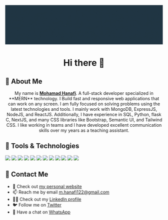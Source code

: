 <img src="./Mohamad Hanafi(1).gif">
<h1 align="center">Hi there 👋</h1>

<!--
**MohamadHanafi/MohamadHanafi** is a ✨ _special_ ✨ repository because its `README.md` (this file) appears on your GitHub profile.

Here are some ideas to get you started:

- 🔭 I’m currently working on ...
- 🌱 I’m currently learning ...
- 👯 I’m looking to collaborate on ...
- 🤔 I’m looking for help with ...
- 💬 Ask me about ...
- 📫 How to reach me: ...
- 😄 Pronouns: ...
- ⚡ Fun fact: ...
-->
## 📖 About Me
<p align="center">
  My name is <a href="https://MohamadHanafi.netlify.app"><strong>Mohamad Hanafi</strong></a>. A full-stack developer specialized in **MERN** technology. I Build fast and responsive web applications that can work on any screen. I am fully focused on solving problems using the latest technologies and tools. I mainly work with MongoDB, ExpressJS, NodeJS, and ReactJS. Additionally, I have experience in SQL, Python, flask C, NextJS, and many CSS libraries like Bootstrap, Semantic UI, and Tailwind CSS. I like working in teams and I have developed excellent communication skills over my years as a teaching assistant.
</p>

## 🔧 Tools & Technologies 
![](https://img.shields.io/badge/Code-JavaScript-informational?style=flat&logo=JavaScript&logoColor=F7DF1E&color=9cf) ![](https://img.shields.io/badge/Code-Python-informational?style=flat&logo=Python&logoColor=3776AB&color=9cf) ![](https://img.shields.io/badge/Code-C-informational?style=flat&logo=C&logoColor=A8B9CC&color=9cf) ![](https://img.shields.io/badge/Code-ReactJS-informational?style=flat&logo=React&logoColor=61DAFB&color=9cf) ![](https://img.shields.io/badge/Tool-NPM-informational?style=flat&logo=npm&logoColor=CB3837&color=9cf) ![](https://img.shields.io/badge/DB-MongoDB-informational?style=flat&logo=MongoDB&logoColor=47A248&color=9cf) ![](https://img.shields.io/badge/Code-ExpressJS-informational?style=flat&logo=Express&logoColor=000000&color=9cf) ![](https://img.shields.io/badge/Code-flask-informational?style=flat&logo=Flask&logoColor=000000&color=9cf) ![](https://img.shields.io/badge/Frame-Bootstrap-informational?style=flat&logo=Bootstrap&logoColor=7952B3&color=9cf) ![](https://img.shields.io/badge/Frame-TailwindCSS-informational?style=flat&logo=TailwindCSS&logoColor=06B6D4&color=9cf) ![](https://img.shields.io/badge/Tool-git-informational?style=flat&logo=Git&logoColor=F05032&color=9cf) ![](https://img.shields.io/badge/Code-SQL-informational?style=flat&logo=SQLite&logoColor=003B57&color=9cf)

## 📇 Contact Me
* 🧍 Check out [my personal website](https://MohamadHanafi.netlify.app)
* 📫 Reach me by email [m.hanafi122@gmail.com](mailto:m.hanafi122@gmail.com)
* 👨‍💼 Check out my [LinkedIn profile](https://www.linkedin.com/in/mohamadhanafi/) 
* 🐦 Follow me on [Twitter](https://twitter.com/Mohamad82314340)
* 💬 Have a chat on [WhatsApp](https://wa.me/905488261423)

